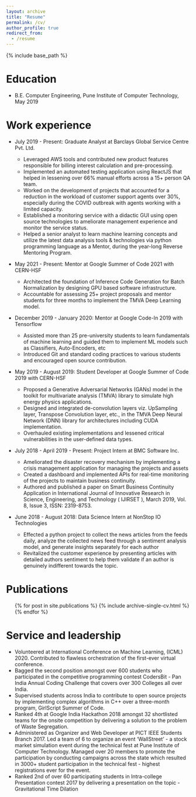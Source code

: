 ```yaml
---
layout: archive
title: "Resume"
permalink: /cv/
author_profile: true
redirect_from:
  - /resume
---
```


{% include base_path %}

Education
======
* B.E. Computer Engineering, Pune Institute of Computer Technology, May 2019

Work experience
======
* July 2019 - Present: Graduate Analyst at Barclays Global Service Centre Pvt. Ltd.
  * Leveraged AWS tools and contributed new product features responsible for billing interest calculation and pre-processing. 
  * Implemented an automated testing application using ReactJS that helped in lessening over 66% manual efforts across a 15+ person QA team.
  * Worked on the development of projects that accounted for a reduction in the workload of customer support agents over 30%, especially during the COVID outbreak with agents working with a limited capacity.
  * Established a monitoring service with a didactic GUI using open source technologies to ameliorate management experience and monitor the service status.
  * Helped a senior analyst to learn machine learning concepts and utilize the latest data analysis tools & technologies via python programming language as a Mentor, during the year-long Reverse Mentoring Program.

* May 2021 - Present: Mentor at Google Summer of Code 2021 with CERN-HSF
  * Architected the foundation of Inference Code Generation for Batch Normalization by designing GPU based software infrastructure.
  * Accountable for assessing 25+ project proposals and mentor students for three months to implement the TMVA Deep Learning model.

* December 2019 - January 2020: Mentor at Google Code-In 2019 with Tensorflow
  * Assisted more than 25 pre-university students to learn fundamentals of machine learning and guided them to implement ML models such as Classifiers, Auto-Encoders, etc
  * Introduced Git and standard coding practices to various students and encouraged open source contribution.

* May 2019 - August 2019: Student Developer at Google Summer of Code 2019 with CERN-HSF
  * Proposed a Generative Adversarial Networks (GANs) model in the toolkit for multivariate analysis (TMVA) library to simulate high energy physics applications.
  * Designed and integrated de-convolution layers viz. UpSampling layer, Transpose Convolution layer, etc., in the TMVA Deep Neural Network (DNN) library for architectures including CUDA implementation.
  * Overhauled existing implementations and lessened critical vulnerabilities in the user-defined data types.

* July 2018 - April 2019 - Present: Project Intern at BMC Software Inc.
  * Ameliorated the disaster recovery mechanism by implementing a crisis management application for managing the projects and assets
  * Created a dashboard and implemented APIs for real-time monitoring of the projects to maintain business continuity.
  * Authored and published a paper on Smart Business Continuity Application in International Journal of Innovative Research in Science, Engineering, and Technology ( IJIRSET ), March 2019, Vol. 8, Issue 3, ISSN: 2319-8753.

* June 2018 - August 2018: Data Science Intern at NonStop IO Technologies
  * Effected a python project to collect the news articles from the feeds daily, analyze the collected news feed through a sentiment analysis model, and generate insights separately for each author
  * Revitalized the customer experience by presenting articles with detailed authors sentiment to help them validate if an author is genuinely indifferent towards the topic.

Publications
======
  <ul>{% for post in site.publications %}
    {% include archive-single-cv.html %}
  {% endfor %}</ul>
  
<!-- Talks
======
  <ul>{% for post in site.talks %}
    {% include archive-single-talk-cv.html %}
  {% endfor %}</ul> -->
  
<!-- Teaching
======
  <ul>{% for post in site.teaching %}
    {% include archive-single-cv.html %}
  {% endfor %}</ul> -->
  
Service and leadership
======
* Volunteered at International Conference on Machine Learning, (ICML) 2020. Contributed to flawless orchestration of the first-ever virtual conference.
* Bagged the second position amongst over 600 students who participated in the competitive programming contest CodersBit - Pan India Annual Coding Challenge that covers over 300 Colleges all over India.
* Supervised students across India to contribute to open source projects by implementing complex algorithms in C++ over a three-month program, GirlScript Summer of Code.
* Ranked 4th at Google India Hackathon 2018 amongst 32 shortlisted teams for the onsite competition by delivering a solution to the problem of Waste Segregation.
* Administered as Organizer and Web Developer at PICT IEEE Students Branch 2017. Led a team of 6 to organize an event ‘WallStreet’ - a stock market simulation event during the technical fest at Pune Institute of Computer Technology. Managed over 20 members to promote the participation by conducting campaigns across the state which resulted in 3000+ student participation in the technical fest - highest registrations ever for the event.
* Ranked 2nd of over 60 participating students in Intra-college Presentation contest 2017 by delivering a presentation on the topic - Gravitational Time Dilation
